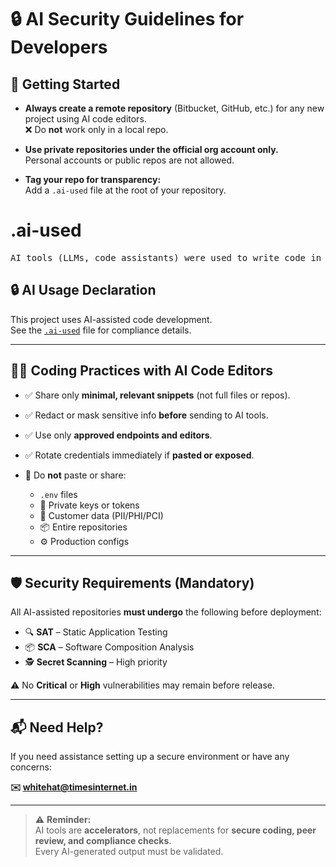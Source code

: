 # 🔒 AI Security Guidelines for Developers

## 🚀 Getting Started

- **Always create a remote repository** (Bitbucket, GitHub, etc.) for any new project using AI code editors.  
  ❌ Do **not** work only in a local repo.  
- **Use private repositories under the official org account only.**  
  Personal accounts or public repos are not allowed.  

- **Tag your repo for transparency:**  
  Add a `.ai-used` file at the root of your repository.  

# .ai-used
<pre>
AI tools (LLMs, code assistants) were used to write code in this repository.
</pre>

## 🔒 AI Usage Declaration

This project uses AI-assisted code development.  
See the [`.ai-used`](ai-used.md) file for compliance details.

---

## 🧑‍💻 Coding Practices with AI Code Editors

- ✅ Share only **minimal, relevant snippets** (not full files or repos).  
- ✅ Redact or mask sensitive info **before** sending to AI tools.  
- ✅ Use only **approved endpoints and editors**.  
- ✅ Rotate credentials immediately if **pasted or exposed**.  

- 🚫 Do **not** paste or share:
  - `.env` files  
  - 🔑 Private keys or tokens  
  - 👤 Customer data (PII/PHI/PCI)  
  - 📦 Entire repositories  
  - ⚙️ Production configs  

---

## 🛡️ Security Requirements (Mandatory)

All AI-assisted repositories **must undergo** the following before deployment:  

- 🔍 **SAT** – Static Application Testing  
- 📦 **SCA** – Software Composition Analysis  
- 🕵️ **Secret Scanning** – High priority  

⚠️ No **Critical** or **High** vulnerabilities may remain before release.  

---

## 📬 Need Help?

If you need assistance setting up a secure environment or have any concerns:  

**✉️ [whitehat@timesinternet.in](mailto:whitehat@timesinternet.in)**  

---

> ⚠️ **Reminder:**  
> AI tools are **accelerators**, not replacements for **secure coding, peer review, and compliance checks**.  
> Every AI-generated output must be validated.
